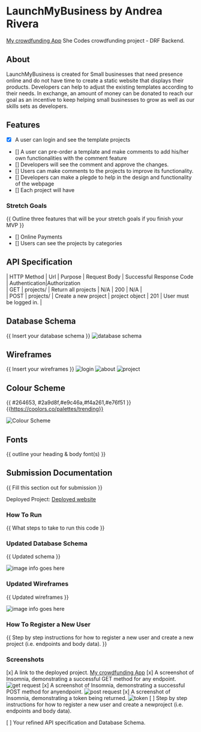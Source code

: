 
# LaunchMyBusiness by Andrea Rivera
[My crowdfunding App]( https://launchmybusiness.fly.dev)
She Codes crowdfunding project - DRF Backend.

## About
LaunchMyBusiness is created for Small businesses that need presence online and do not have time to create a static website that displays their products. 
Developers can help to adjust the existing templates according to their needs. In exchange, an amount 
of money can be donated to reach our goal as an incentive to keep helping small businesses to grow as well as our skills sets as developers.


## Features

* [x] A user can login and see the template projects
* [] A user can pre-order a template and make comments to add his/her own functionalities 
 with the comment feature
* [] Developers will see the comment and approve the changes.
* [] Users can make comments to the projects to improve its functionality.
* [] Developers can make a plegde to help in the design and functionality of the webpage
* [] Each project will have 

### Stretch Goals
{{ Outline three features that will be your stretch goals if you finish your MVP }}

* [] Online Payments
* [] Users can see the projects by categories

## API Specification

| HTTP Method | Url | Purpose | Request Body | Successful Response Code | Authentication|Authorization
<br /> 
| GET | projects/ | Return all projects | N/A | 200 | N/A |
<br /> 
| POST | projects/ | Create a new project | project object | 201 | User must be logged in. |
<br /> 

## Database Schema
{{ Insert your database schema }}
![database schema](crowdfounding/crowdfounding/static/images/DRF.png)

## Wireframes
{{ Insert your wireframes }}
![login](crowdfounding/crowdfounding/static/images/login.png)
![about](crowdfounding/crowdfounding/static/images/about.png)
![project](crowdfounding/crowdfounding/static/images/project.png)

## Colour Scheme
{{ #264653, #2a9d8f,#e9c46a,#f4a261,#e76f51 }}
{{https://coolors.co/palettes/trending}}

![Colour Scheme](crowdfounding/crowdfounding/static/images/colour_scheme.png)

## Fonts
{{ outline your heading & body font(s) }}


## Submission Documentation
{{ Fill this section out for submission }}

Deployed Project: [Deployed website](http://linkhere.com/)

### How To Run
{{ What steps to take to run this code }}

### Updated Database Schema
{{ Updated schema }}

![image info goes here](./docs/image.png)

### Updated Wireframes
{{  Updated wireframes }}

![image info goes here](./docs/image.png)

### How To Register a New User
{{ Step by step instructions for how to register a new user and create a new project (i.e. endpoints and body data). }}

### Screenshots
[x] A link to the deployed project.
[My crowdfunding App]( https://launchmybusiness.fly.dev)
[x] A screenshot of Insomnia, demonstrating a successful GET method for any endpoint.
![get request](crowdfounding/crowdfounding/static/images/get_all_projects.png)
[x] A screenshot of Insomnia, demonstrating a successful POST method for anyendpoint.
![post request](crowdfounding/crowdfounding/static/images/create_projects.png)
[x] A screenshot of Insomnia, demonstrating a token being returned.
![token](crowdfounding/crowdfounding/static/images/token.png)
[ ] Step by step instructions for how to register a new user and create a newproject (i.e. endpoints and body data).

[ ] Your refined API specification and Database Schema.


